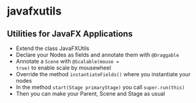 # javafxutils
## Utilities for JavaFX Applications

- Extend the class JavaFXUtils
- Declare your Nodes as fields and annotate them with <code>@Draggable</code>
- Annotate a <code>Scene</code> with <code>@Scalable(mouse = true)</code> to enable scale by mousewheel
- Override the method <code>instantiateFields()</code> where you instantiate your nodes
- In the method <code>start(Stage primaryStage)</code> you call <code>super.run(this)</code>
- Then you can make your Parent, Scene and Stage as usual

